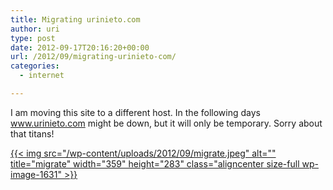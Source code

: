 ```yaml
---
title: Migrating urinieto.com
author: uri
type: post
date: 2012-09-17T20:16:20+00:00
url: /2012/09/migrating-urinieto-com/
categories:
  - internet

---
```

I am moving this site to a different host. In the following days www.urinieto.com might be down, but it will only be temporary. Sorry about that titans!

[{{< img src="/wp-content/uploads/2012/09/migrate.jpeg" alt="" title="migrate" width="359" height="283" class="aligncenter size-full wp-image-1631" >}}][1]

 [1]: /wp-content/uploads/2012/09/migrate.jpeg
